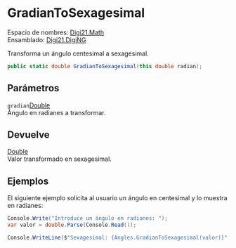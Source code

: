# GradianToSexagesimal

Espacio de nombres: [Digi21.Math](/digi3d-net/programacion/.net/referencia/digi21.diging/digi21.math/)  
Ensamblado: [Digi21.DigiNG](/digi3d-net/programacion/.net/referencia/digi21.diging.plugin/digi21.diging/)

Transforma un ángulo centesimal a sexagesimal.

```csharp
public static double GradianToSexagesimal(this double radian);
```

## Parámetros

`gradian`[Double](https://docs.microsoft.com/en-us/dotnet/api/system.double?view=net-5.0)  
Ángulo en radianes a transformar.

## Devuelve

[Double](https://docs.microsoft.com/en-us/dotnet/api/system.double?view=net-5.0)  
Valor transformado en sexagesimal.

## Ejemplos

El siguiente ejemplo solicita al usuario un ángulo en centesimal y lo muestra en radianes:

```csharp
Console.Write("Introduce un ángulo en radianes: ");
var valor = double.Parse(Console.Read());

Console.WriteLine($"Sexagesimal: {Angles.GradianToSexagesimal(valor)}");
```

